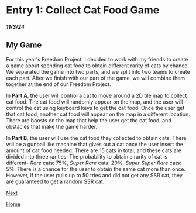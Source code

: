 # Entry 1: Collect Cat Food Game
##### 11/3/24

## My Game
For this year's Freedom Project, I decided to work with my friends to create a game about spending cat food to obtain different rarity of cats by chance. We separated the game into two parts, and we split into two teams to create each part. After we finish with our part of the game, we will combine them together at the end of our Freedom Project.

In **Part A**, the user will control a cat to move around a 2D tile map to collect cat food. The cat food will randomly appear on the map, and the user will control the cat using keyboard keys to get the cat food. Once the user get that cat food, another cat food will appear on the map in a different location. There are boosts on the map that help the user get the cat food, and obstacles that make the game harder.

In **Part B**, the user will use the cat food they collected to obtain cats. There will be a gunball like machine that gives out a cat once the user insert the amount of cat food needed. There are 15 cats in total, and these cats are divided into three rarities. The probability to obtain a rarity of cat is different- *Rare* cats: 75%, *Super Rare* cats: 20%, *Super Super Rare* cats: 5%. There is a chance for the user to obtain the same cat more than once. However, if the user pulls up to 50 tries and did not get any SSR cat, they are guaranteed to get a random SSR cat.



[Next](entry02.md)

[Home](../README.md)
